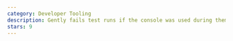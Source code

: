 ```yaml
---
category: Developer Tooling
description: Gently fails test runs if the console was used during them.
stars: 9
---
```

